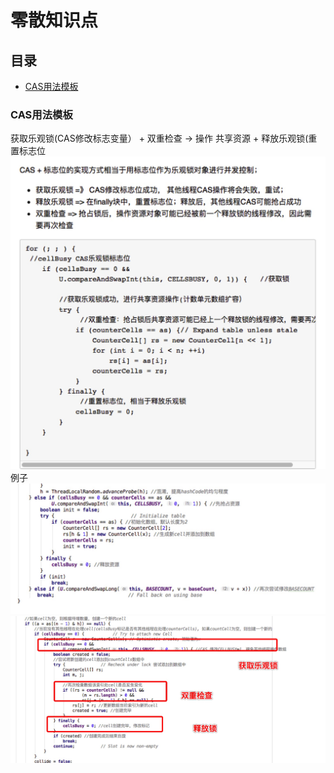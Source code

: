 # 零散知识点
## 目录
* [CAS用法模板](#CAS用法模板)

### CAS用法模板
  获取乐观锁(CAS修改标志变量） +  双重检查 -> 操作 共享资源 + 释放乐观锁(重置标志位  
  ![](picture/picture1.jpg)
  例子
  ![](picture/picture2.jpg)
  ![](picture/picture3.jpg)
